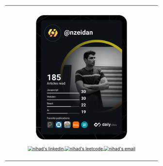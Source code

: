 <hr/>

<br />

<div align="center">
  <a 
    href="https://app.daily.dev/nzeidan"
    target=”_blank”>
    <img 
      src="./devcard.svg"
      width="300" 
      alt="Nihad Zeidan's Dev Card"/>
  </a>
  
</div>

<br/>

<div align="center">
<a 
  href="https://linkedin.com/in/nihadzeidan" 
  target=”_blank”>
  <img 
    align="center"
    src="https://raw.githubusercontent.com/rahuldkjain/github-profile-readme-generator/master/src/images/icons/Social/linked-in-alt.svg" 
    alt="nihad's linkedin"
    height="30"
    width="40" />
</a>
<a 
  href="https://www.leetcode.com/nihadzeidan" 
  target=”_blank”>
  <img 
    align="center" 
    src="https://raw.githubusercontent.com/rahuldkjain/github-profile-readme-generator/master/src/images/icons/Social/leet-code.svg" 
    alt="nihad's leetcode" 
    height="30"
    width="40" />
</a>
 <a href="mailto: nihadzeidan@gmail.com">
    <img 
      align="center"
      src="https://upload.wikimedia.org/wikipedia/commons/thumb/7/7e/Gmail_icon_%282020%29.svg/1024px-Gmail_icon_%282020%29.svg.png"
      alt="nihad's email" 
      height="30" 
      width="40"
      />
  </a>
</div>

<br />

<hr/>
